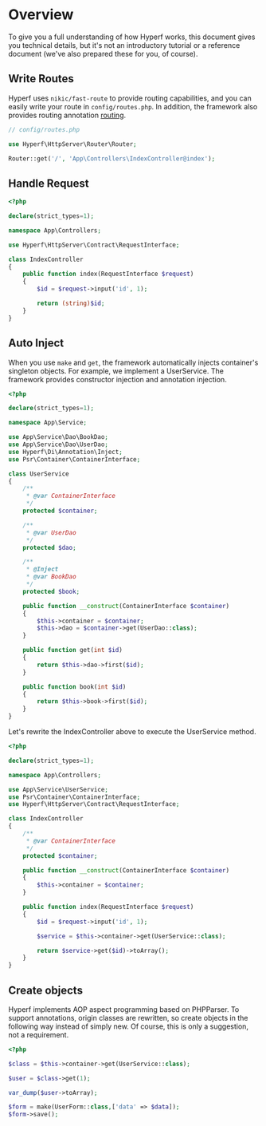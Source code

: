 # Overview

To give you a full understanding of how Hyperf works, this document gives you technical details, but it's not an introductory tutorial or a reference document (we've also prepared these for you, of course).

## Write Routes

Hyperf uses `nikic/fast-route` to provide routing capabilities, and you can easily write your route in `config/routes.php`. In addition, the framework also provides routing annotation [routing]().

```php
// config/routes.php

use Hyperf\HttpServer\Router\Router;

Router::get('/', 'App\Controllers\IndexController@index');
```

## Handle Request

```php
<?php

declare(strict_types=1);

namespace App\Controllers;

use Hyperf\HttpServer\Contract\RequestInterface;

class IndexController
{
    public function index(RequestInterface $request)
    {
        $id = $request->input('id', 1);

        return (string)$id;
    }
}
```

## Auto Inject

When you use `make` and `get`, the framework automatically injects container's singleton objects. For example, we implement a UserService.
The framework provides constructor injection and annotation injection.

```php
<?php

declare(strict_types=1);

namespace App\Service;

use App\Service\Dao\BookDao;
use App\Service\Dao\UserDao;
use Hyperf\Di\Annotation\Inject;
use Psr\Container\ContainerInterface;

class UserService
{
    /**
     * @var ContainerInterface
     */
    protected $container;

    /**
     * @var UserDao
     */
    protected $dao;

    /**
     * @Inject
     * @var BookDao
     */
    protected $book;

    public function __construct(ContainerInterface $container)
    {
        $this->container = $container;
        $this->dao = $container->get(UserDao::class);
    }

    public function get(int $id)
    {
        return $this->dao->first($id);
    }

    public function book(int $id)
    {
        return $this->book->first($id);
    }
}
```

Let's rewrite the IndexController above to execute the UserService method.

```php
<?php

declare(strict_types=1);

namespace App\Controllers;

use App\Service\UserService;
use Psr\Container\ContainerInterface;
use Hyperf\HttpServer\Contract\RequestInterface;

class IndexController
{
    /**
     * @var ContainerInterface
     */
    protected $container;

    public function __construct(ContainerInterface $container)
    {
        $this->container = $container;
    }

    public function index(RequestInterface $request)
    {
        $id = $request->input('id', 1);

        $service = $this->container->get(UserService::class);

        return $service->get($id)->toArray();
    }
}
```


## Create objects

Hyperf implements AOP aspect programming based on PHPParser. To support annotations, origin classes are rewritten, so create objects in the following way instead of simply new. 
Of course, this is only a suggestion, not a requirement.

```php
<?php

$class = $this->container->get(UserService::class);

$user = $class->get(1);

var_dump($user->toArray);

$form = make(UserForm::class,['data' => $data]);
$form->save();
```


